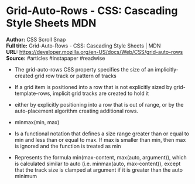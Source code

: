 # Grid-Auto-Rows - CSS&colon; Cascading Style Sheets   MDN

**Author:** CSS Scroll Snap  
**Full title:** Grid-Auto-Rows - CSS&colon; Cascading Style Sheets | MDN  
**URL:** https://developer.mozilla.org/en-US/docs/Web/CSS/grid-auto-rows  
**Source:** #articles #instapaper #readwise

- The grid-auto-rows CSS property specifies the size of an implicitly-created grid row track or pattern of tracks 
   
- If a grid item is positioned into a row that is not explicitly sized by grid-template-rows, implicit grid tracks are created to hold it 
   
- either by explicitly positioning into a row that is out of range, or by the auto-placement algorithm creating additional rows. 
   
- minmax(min, max) 
   
- Is a functional notation that defines a size range greater than or equal to min and less than or equal to max. If max is smaller than min, then max is ignored and the function is treated as min 
   
- Represents the formula min(max-content, max(auto, argument)), which is calculated similar to auto (i.e. minmax(auto, max-content)), except that the track size is clamped at argument if it is greater than the auto minimum 
   
